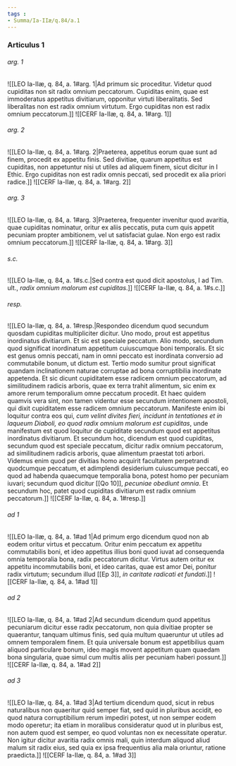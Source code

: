 ```yaml
---
tags : 
- Summa/Ia-IIæ/q.84/a.1
---
```


### Articulus 1

###### arg. 1
![[LEO Ia-IIæ, q. 84, a. 1#arg. 1|Ad primum sic proceditur. Videtur quod cupiditas non sit radix omnium peccatorum. Cupiditas enim, quae est immoderatus appetitus divitiarum, opponitur virtuti liberalitatis. Sed liberalitas non est radix omnium virtutum. Ergo cupiditas non est radix omnium peccatorum.]]
![[CERF Ia-IIæ, q. 84, a. 1#arg. 1]]

###### arg. 2
![[LEO Ia-IIæ, q. 84, a. 1#arg. 2|Praeterea, appetitus eorum quae sunt ad finem, procedit ex appetitu finis. Sed divitiae, quarum appetitus est cupiditas, non appetuntur nisi ut utiles ad aliquem finem, sicut dicitur in I Ethic. Ergo cupiditas non est radix omnis peccati, sed procedit ex alia priori radice.]]
![[CERF Ia-IIæ, q. 84, a. 1#arg. 2]]

###### arg. 3
![[LEO Ia-IIæ, q. 84, a. 1#arg. 3|Praeterea, frequenter invenitur quod avaritia, quae cupiditas nominatur, oritur ex aliis peccatis, puta cum quis appetit pecuniam propter ambitionem, vel ut satisfaciat gulae. Non ergo est radix omnium peccatorum.]]
![[CERF Ia-IIæ, q. 84, a. 1#arg. 3]]

###### s.c.
![[LEO Ia-IIæ, q. 84, a. 1#s.c.|Sed contra est quod dicit apostolus, I ad Tim. ult., *radix omnium malorum est cupiditas*.]]
![[CERF Ia-IIæ, q. 84, a. 1#s.c.]]

###### resp.
![[LEO Ia-IIæ, q. 84, a. 1#resp.|Respondeo dicendum quod secundum quosdam cupiditas multipliciter dicitur. Uno modo, prout est appetitus inordinatus divitiarum. Et sic est speciale peccatum. Alio modo, secundum quod significat inordinatum appetitum cuiuscumque boni temporalis. Et sic est genus omnis peccati, nam in omni peccato est inordinata conversio ad commutabile bonum, ut dictum est. Tertio modo sumitur prout significat quandam inclinationem naturae corruptae ad bona corruptibilia inordinate appetenda. Et sic dicunt cupiditatem esse radicem omnium peccatorum, ad similitudinem radicis arboris, quae ex terra trahit alimentum, sic enim ex amore rerum temporalium omne peccatum procedit. Et haec quidem quamvis vera sint, non tamen videntur esse secundum intentionem apostoli, qui dixit cupiditatem esse radicem omnium peccatorum. Manifeste enim ibi loquitur contra eos qui, *cum velint divites fieri, incidunt in tentationes et in laqueum Diaboli, eo quod radix omnium malorum est cupiditas*, unde manifestum est quod loquitur de cupiditate secundum quod est appetitus inordinatus divitiarum. Et secundum hoc, dicendum est quod cupiditas, secundum quod est speciale peccatum, dicitur radix omnium peccatorum, ad similitudinem radicis arboris, quae alimentum praestat toti arbori. Videmus enim quod per divitias homo acquirit facultatem perpetrandi quodcumque peccatum, et adimplendi desiderium cuiuscumque peccati, eo quod ad habenda quaecumque temporalia bona, potest homo per pecuniam iuvari; secundum quod dicitur [[Qo 10]], *pecuniae obediunt omnia*. Et secundum hoc, patet quod cupiditas divitiarum est radix omnium peccatorum.]]
![[CERF Ia-IIæ, q. 84, a. 1#resp.]]

###### ad 1
![[LEO Ia-IIæ, q. 84, a. 1#ad 1|Ad primum ergo dicendum quod non ab eodem oritur virtus et peccatum. Oritur enim peccatum ex appetitu commutabilis boni, et ideo appetitus illius boni quod iuvat ad consequenda omnia temporalia bona, radix peccatorum dicitur. Virtus autem oritur ex appetitu incommutabilis boni, et ideo caritas, quae est amor Dei, ponitur radix virtutum; secundum illud [[Ep 3]], *in caritate radicati et fundati*.]]
![[CERF Ia-IIæ, q. 84, a. 1#ad 1]]

###### ad 2
![[LEO Ia-IIæ, q. 84, a. 1#ad 2|Ad secundum dicendum quod appetitus pecuniarum dicitur esse radix peccatorum, non quia divitiae propter se quaerantur, tanquam ultimus finis, sed quia multum quaeruntur ut utiles ad omnem temporalem finem. Et quia universale bonum est appetibilius quam aliquod particulare bonum, ideo magis movent appetitum quam quaedam bona singularia, quae simul cum multis aliis per pecuniam haberi possunt.]]
![[CERF Ia-IIæ, q. 84, a. 1#ad 2]]

###### ad 3
![[LEO Ia-IIæ, q. 84, a. 1#ad 3|Ad tertium dicendum quod, sicut in rebus naturalibus non quaeritur quid semper fiat, sed quid in pluribus accidit, eo quod natura corruptibilium rerum impediri potest, ut non semper eodem modo operetur; ita etiam in moralibus consideratur quod ut in pluribus est, non autem quod est semper, eo quod voluntas non ex necessitate operatur. Non igitur dicitur avaritia radix omnis mali, quin interdum aliquod aliud malum sit radix eius, sed quia ex ipsa frequentius alia mala oriuntur, ratione praedicta.]]
![[CERF Ia-IIæ, q. 84, a. 1#ad 3]]

